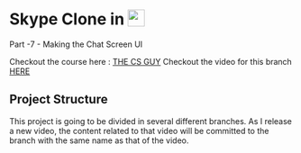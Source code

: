 # Skype Clone in <img src='http://sovitpoudel.com.np/wp-content/uploads/2019/01/flutter.png' height='30' width='30' align='top'>

Part -7 - Making the Chat Screen UI 

Checkout the course here : [THE CS GUY](https://youtu.be/01PUYvVoLa8)
Checkout the video for this branch [HERE](https://smething.com)

## Project Structure

This project is going to be divided in several different branches. As I release a new video, the content related to that video will be committed to the branch with the same name as that of the video.
